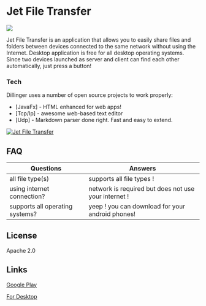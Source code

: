 # Jet File Transfer 
![](https://media.giphy.com/media/Y3N5j2w8f5gsaCgjL1/giphy.gif)

Jet File Transfer is an application that allows you to easily share files and folders between devices connected to the same network without using the Internet. Desktop application is free for all desktop operating systems. Since two devices launched as server and client can find each other automatically, just press a button!

### Tech

Dillinger uses a number of open source projects to work properly:

* [JavaFx] - HTML enhanced for web apps!
* [Tcp/Ip] - awesome web-based text editor
* [Udp] - Markdown parser done right. Fast and easy to extend.



[![Jet File Transfer](https://img.youtube.com/vi/g4C_jfIkYe4/0.jpg)](https://www.youtube.com/watch?v=g4C_jfIkYe4)


## FAQ

| Questions  | Answers |
| ------ | ----------- |
| all file type(s)   | supports all file types !  |
| using internet connection? | network is required but does not use your internet ! |
| supports all operating systems?    | yeep ! you can download for your android phones! |

License
----
Apache 2.0

## Links

[Google Play](https://play.google.com/store/apps/details?id=com.jetfiletransfer.mek.jetfiletransfer&hl=tr)

[For Desktop](https://sourceforge.net/projects/jet-file-transfer/)

